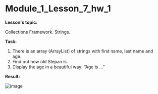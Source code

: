 # Module_1_Lesson_7_hw_1
**Lesson's topic:**

Collections Framework. Strings.

**Task:**

1. There is an array (ArrayList) of strings with first name, last name and age.
2. Find out how old Stepan is.
3. Display the age in a beautiful way: “Age is …”

**Result:**

![image](https://github.com/vdcast/Module_1_Lesson_7_hw_1/assets/108469609/48aa3c0b-1367-4255-80e0-ae4e946e937f)
